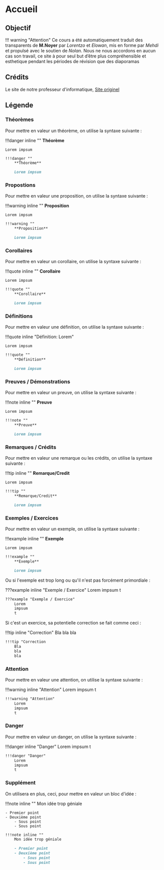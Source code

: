 # Accueil
## Objectif

!!! warning "Attention"
    Ce cours a été automatiquement traduit des transparents de __M.Noyer__ par
    _Lorentzo_ et _Elowan_, mis en forme par _Mehdi_ et propulsé avec le soutien de _Nolan_.
    Nous ne nous accordons en aucun cas son travail, ce site à pour seul but d’être plus compréhensible et esthetique pendant les périodes de révision que des diaporamas

## Crédits

Le site de notre professeur d'informatique, 
[Site originel](https://nussbaumcpge.be/public_html/Sup/MP2I/)

## Légende

### Théorèmes

Pour mettre en valeur un théorème, on utilise la syntaxe suivante :

!!!danger inline ""
    **Théorème**

    Lorem impsum

```markdown
!!!danger ""
    **Théorème**

    Lorem impsum
```

### Propostions

Pour mettre en valeur une proposition, on utilise la syntaxe suivante :

!!!warning inline ""
    **Proposition**

    Lorem impsum

```markdown
!!!warning ""
    **Proposition**

    Lorem impsum
```

### Corollaires

Pour mettre en valeur un corollaire, on utilise la syntaxe suivante :

!!!quote inline ""
    **Corollaire**

    Lorem impsum

```markdown
!!!quote ""
    **Corollaire**

    Lorem impsum
```

### Définitions

Pour mettre en valeur une définition, on utilise la syntaxe suivante :

!!!quote inline "Définition: Lorem"

    Lorem impsum

```markdown
!!!quote ""
    **Définition**

    Lorem impsum
```

### Preuves / Démonstrations 

Pour mettre en valeur un preuve, on utilise la syntaxe suivante :

!!!note inline ""
    **Preuve**

    Lorem impsum

```markdown
!!!note ""
    **Preuve**

    Lorem impsum 
```

### Remarques / Crédits

Pour mettre en valeur une remarque ou les crédits, on utilise la syntaxe suivante :

!!!tip inline ""
    **Remarque/Credit**

    Lorem impsum

```markdown
!!!tip ""
    **Remarque/Credit**

    Lorem impsum
```

### Exemples / Exercices

Pour mettre en valeur un exemple, on utilise la syntaxe suivante :

!!!example inline ""
    **Exemple**

    Lorem impsum

```markdown
!!!example ""
    **Exemple**

    Lorem impsum
```


Ou si l'exemple est trop long ou qu'il n'est pas forcément primordiale :

???example inline "Exemple / Exercice"
    Lorem impsum t

```markdown
???example "Exemple / Exercice"
    Lorem 
    impsum
    t
```

Si c'est un exercice, sa potentielle correction se fait comme ceci :

!!!tip inline "Correction"
    Bla
    bla bla

```markdown
!!!tip "Correction
    Bla
    bla
    bla
```

### Attention

Pour mettre en valeur une attention, on utilise la syntaxe suivante :

!!!warning inline "Attention"
    Lorem impsum t

```markdown
!!!warning "Attention"
    Lorem 
    impsum 
    t
```

### Danger 

Pour mettre en valeur un danger, on utilise la syntaxe suivante :

!!!danger inline "Danger"
    Lorem impsum t

```markdown
!!!danger "Danger"
    Lorem 
    impsum
    t
```

### Supplément

On utilisera en plus, ceci, pour mettre en valeur un bloc d'idée :

!!!note inline ""
    Mon idée trop géniale

    - Premier point
    - Deuxième point
        - Sous point
        - Sous point 

```markdown
!!!note inline ""
    Mon idée trop géniale

    - Premier point
    - Deuxième point
        - Sous point
        - Sous point
```